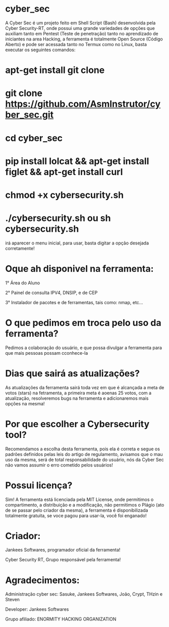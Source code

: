 # cyber_sec

A Cyber Sec é um projeto feito em Shell Script (Bash) desenvolvida pela Cyber Security-RT, onde possui uma grande variedades de opções que auxiliam tanto em Pentest (Teste de penetração) tanto no aprendizado de iniciantes na area Hacking, a ferramenta é totalmente Open Source (Código Aberto) e pode ser acessada tanto no Termux como no Linux, basta executar os seguintes comandos:

# apt-get install git clone
# git clone https://github.com/AsmInstrutor/cyber_sec.git
# cd cyber_sec
# pip install lolcat && apt-get install figlet && apt-get install curl
# chmod +x cybersecurity.sh
# ./cybersecurity.sh ou sh cybersecurity.sh

irá aparecer o menu inicial, para usar, basta digitar a opção desejada corretamente!

# Oque ah disponivel na ferramenta:
1° Área do Aluno

2° Painel de consulta IPV4, DNSIP, e de CEP

3° Instalador de pacotes e de ferramentas, tais como: nmap, etc...

# O que pedimos em troca pelo uso da ferramenta?

Pedimos a colaboração do usuário, e que possa divulgar a ferramenta para que mais pessoas possam cconhece-la

# Dias que sairá as atualizações?

As atualizações da ferramenta sairá toda vez em que é alcançada a meta de votos (stars) na fetramenta, a primeira meta é aoenas 25 votos, com a atualização, resolveremos bugs na ferramenta e adicionaremos mais opções na mesma!

# Por que escolher a Cybersecurity tool?

Recomendamos a escolha desta ferramenta, pois ela é correta e segue os padrões definidos pelas leis do artigo de regulamento, avisamos que o mau uso da mesma, será de total responsabilidade do usuário, nós da Cyber Sec não vamos assumir o erro cometido pelos usuários!

# Possui licença?

Sim! A ferramenta está licenciada pela MIT License, onde permitimos o compartimento, a distribuição e a modificação, não permitimos o Plágio (ato de se passar pelo criador da mesma), a ferramenta é disponibilizada totalmente gratuita, se voce pagou para usar-la, você foi enganado!

# Criador:

Jankees Softwares, programador oficial da ferramenta!

Cyber Security RT, Grupo responsável pela ferramenta!
 
# Agradecimentos:

Administração cyber sec: Sasuke, Jankees Softwares, João, Crypt, THzin e Steven

Developer: Jankees Softwares

Grupo afiliado: ENORMITY HACKING ORGANIZATION
 
